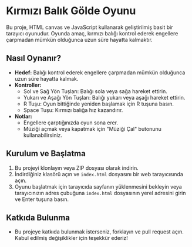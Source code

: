 # Kırmızı Balık Gölde Oyunu

Bu proje, HTML canvas ve JavaScript kullanarak geliştirilmiş basit bir tarayıcı oyunudur. Oyunda amaç, kırmızı balığı kontrol ederek engellere çarpmadan mümkün olduğunca uzun süre hayatta kalmaktır.

## Nasıl Oynanır?

- **Hedef:** Balığı kontrol ederek engellere çarpmadan mümkün olduğunca uzun süre hayatta kalmak.
- **Kontroller:**
  - Sol ve Sağ Yön Tuşları: Balığı sola veya sağa hareket ettirin.
  - Yukarı ve Aşağı Yön Tuşları: Balığı yukarı veya aşağı hareket ettirin.
  - R Tuşu: Oyun bittiğinde yeniden başlamak için R tuşuna basın.
  - Space Tuşu: Kırmızı balığa hız kazandırır.
- **Notlar:**
  - Engellere çarptığınızda oyun sona erer.
  - Müziği açmak veya kapatmak için "Müziği Çal" butonunu kullanabilirsiniz.

## Kurulum ve Başlatma

1. Bu projeyi klonlayın veya ZIP dosyası olarak indirin.
2. İndirdiğiniz klasörü açın ve `index.html` dosyasını bir web tarayıcısında açın.
3. Oyunu başlatmak için tarayıcıda sayfanın yüklenmesini bekleyin veya tarayıcınızın adres çubuğuna `index.html` dosyasının yerel adresini girin ve Enter tuşuna basın.

## Katkıda Bulunma

- Bu projeye katkıda bulunmak isterseniz, forklayın ve pull request açın. Kabul edilmiş değişiklikler için teşekkür ederiz!
